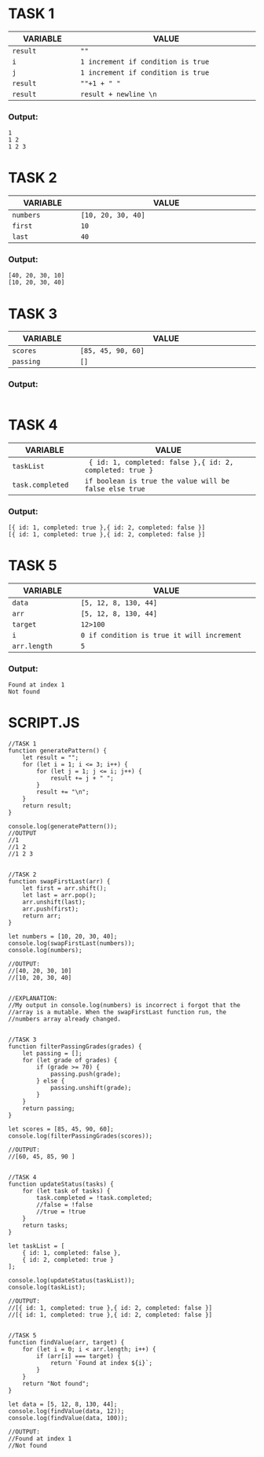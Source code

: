 # TASK 1
|VARIABLE               |   VALUE                                                    |
|-----------------------|------------------------------------------------------------|
| `result           `   |   `""                                                     `|
| `i                `   |   `1 increment if condition is true                       `|
| `j                `   |   `1 increment if condition is true                       `|
| `result           `   |   `""+1 + " "                                             `|
| `result           `   |   `result + newline \n                                    `|
### Output:
```
1 
1 2
1 2 3
```
# TASK 2
|VARIABLE               |   VALUE                                                    |
|-----------------------|------------------------------------------------------------|
| `numbers          `   |   `[10, 20, 30, 40]                                       `|
| `first            `   |   `10                                                     `|
| `last             `   |   `40                                                     `|
### Output:
```
[40, 20, 30, 10]
[10, 20, 30, 40]
```
# TASK 3
|VARIABLE               |   VALUE                                                    |
|-----------------------|------------------------------------------------------------|
| `scores           `   |   `[85, 45, 90, 60]                                       `|
| `passing          `   |   `[]                                                       `|
### Output:
```

```
# TASK 4
|VARIABLE               |   VALUE                                                    |
|-----------------------|------------------------------------------------------------|
| `taskList         `   |   ` { id: 1, completed: false },{ id: 2, completed: true }`|
| `task.completed   `   |   ` if boolean is true the value will be false else true  `|
### Output:
```
[{ id: 1, completed: true },{ id: 2, completed: false }]
[{ id: 1, completed: true },{ id: 2, completed: false }]
```
# TASK 5
|VARIABLE               |   VALUE                                                    |
|-----------------------|------------------------------------------------------------|
| `data             `   |   `[5, 12, 8, 130, 44]                                    `|
| `arr              `   |   `[5, 12, 8, 130, 44]                                    `|
| `target           `   |   `12>100                                                 `|
| `i                `   |   `0 if condition is true it will increment               `|
| `arr.length       `   |   `5                                                      `|
### Output:
```
Found at index 1
Not found
```

# SCRIPT.JS
```
//TASK 1
function generatePattern() {
    let result = "";
    for (let i = 1; i <= 3; i++) {
        for (let j = 1; j <= i; j++) {
            result += j + " ";
        }
        result += "\n";
    }
    return result;
}

console.log(generatePattern());
//OUTPUT
//1 
//1 2
//1 2 3


//TASK 2
function swapFirstLast(arr) {
    let first = arr.shift();
    let last = arr.pop();
    arr.unshift(last);
    arr.push(first);
    return arr;
}

let numbers = [10, 20, 30, 40];
console.log(swapFirstLast(numbers));
console.log(numbers);

//OUTPUT:
//[40, 20, 30, 10]
//[10, 20, 30, 40]


//EXPLANATION:
//My output in console.log(numbers) is incorrect i forgot that the
//array is a mutable. When the swapFirstLast function run, the
//numbers array already changed.


//TASK 3
function filterPassingGrades(grades) {
    let passing = [];
    for (let grade of grades) {
        if (grade >= 70) {
            passing.push(grade);
        } else {
            passing.unshift(grade);
        }
    }
    return passing;
}

let scores = [85, 45, 90, 60];
console.log(filterPassingGrades(scores));

//OUTPUT:
//[60, 45, 85, 90 ]


//TASK 4
function updateStatus(tasks) {
    for (let task of tasks) {
        task.completed = !task.completed;
        //false = !false
        //true = !true
    }
    return tasks;
}

let taskList = [
    { id: 1, completed: false },
    { id: 2, completed: true }
];

console.log(updateStatus(taskList));
console.log(taskList);

//OUTPUT:
//[{ id: 1, completed: true },{ id: 2, completed: false }]
//[{ id: 1, completed: true },{ id: 2, completed: false }]


//TASK 5
function findValue(arr, target) {
    for (let i = 0; i < arr.length; i++) {
        if (arr[i] === target) {
            return `Found at index ${i}`;
        }
    }
    return "Not found";
}

let data = [5, 12, 8, 130, 44];
console.log(findValue(data, 12));
console.log(findValue(data, 100));

//OUTPUT:
//Found at index 1
//Not found
```